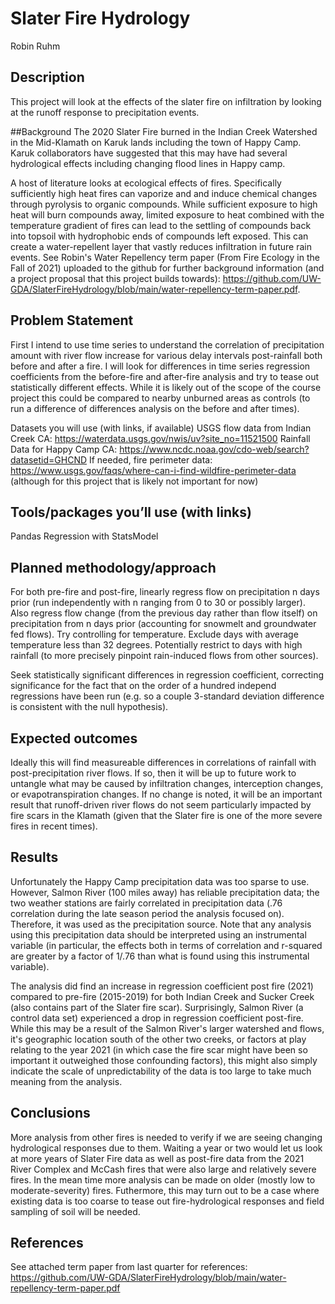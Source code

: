 # Slater Fire Hydrology
Robin Ruhm

## Description
This project will look at the effects of the slater fire on infiltration by looking at the runoff response to precipitation events.  

##Background
The 2020 Slater Fire burned in the Indian Creek Watershed in the Mid-Klamath on Karuk lands including the town of Happy Camp.  Karuk collaborators have suggested that this may have had several hydrological effects including changing flood lines in Happy camp.

A host of literature looks at ecological effects of fires.  Specifically sufficiently high heat fires can vaporize and and induce chemical changes through pyrolysis to organic compounds.  While sufficient exposure to high heat will burn compounds away, limited exposure to heat combined with the temperature gradient of fires can lead to the settling of compounds back into topsoil with hydrophobic ends of compounds left exposed.  This can create a water-repellent layer that vastly reduces infiltration in future rain events.  See Robin's Water Repellency term paper (From Fire Ecology in the Fall of 2021) uploaded to the github for further background information (and a project proposal that this project builds towards): https://github.com/UW-GDA/SlaterFireHydrology/blob/main/water-repellency-term-paper.pdf.

## Problem Statement 
First I intend to use time series to understand the correlation of precipitation amount with river flow increase for various delay intervals post-rainfall both before and after a fire.  I will look for differences in time series regression coefficients from the before-fire and after-fire analysis and try to tease out statistically different effects.  While it is likely out of the scope of the course project this could be compared to nearby unburned areas as controls (to run a difference of differences analysis on the before and after times).  

Datasets you will use (with links, if available)
USGS flow data from Indian Creek CA: https://waterdata.usgs.gov/nwis/uv?site_no=11521500
Rainfall Data for Happy Camp CA: https://www.ncdc.noaa.gov/cdo-web/search?datasetid=GHCND
If needed, fire perimeter data: https://www.usgs.gov/faqs/where-can-i-find-wildfire-perimeter-data (although for this project that is likely not important for now)

## Tools/packages you’ll use (with links)
Pandas
Regression with StatsModel


## Planned methodology/approach
For both pre-fire and post-fire, linearly regress flow on precipitation n days prior (run independently with n ranging from 0 to 30 or possibly larger).  Also regress flow change (from the previous day rather than flow itself) on precipitation from n days prior (accounting for snowmelt and groundwater fed flows).  Try controlling for temperature.  Exclude days with average temperature less than 32 degrees.  Potentially restrict to days with high rainfall (to more precisely pinpoint rain-induced flows from other sources).  

Seek statistically significant differences in regression coefficient, correcting significance for the fact that on the order of a hundred independ regressions have been run (e.g. so a couple 3-standard deviation difference is consistent with the null hypothesis).

## Expected outcomes
Ideally this will find measureable differences in correlations of rainfall with post-precipitation river flows.  If so, then it will be up to future work to untangle what may be caused by infiltration changes, interception changes, or evapotranspiration changes.  If no change is noted, it will be an important result that runoff-driven river flows do not seem particularly impacted by fire scars in the Klamath (given that the Slater fire is one of the more severe fires in recent times).

## Results
Unfortunately the Happy Camp precipitation data was too sparse to use.  However, Salmon River (100 miles away) has reliable precipitation data; the two weather stations are fairly correlated in precipitation data (.76 correlation during the late season period the analysis focused on).  Therefore, it was used as the precipitation source.  Note that any analysis using this precipitation data should be interpreted using an instrumental variable (in particular, the effects both in terms of correlation and r-squared are greater by a factor of 1/.76 than what is found using this instrumental variable).  

The analysis did find an increase in regression coefficient post fire (2021) compared to pre-fire (2015-2019) for both Indian Creek and Sucker Creek (also contains part of the Slater fire scar).  Surprisingly, Salmon River (a control data set) experienced a drop in regression coefficient post-fire.  While this may be a result of the Salmon River's larger watershed and flows, it's geographic location south of the other two creeks, or factors at play relating to the year 2021 (in which case the fire scar might have been so important it outweighed those confounding factors), this might also simply indicate the scale of unpredictability of the data is too large to take much meaning from the analysis.  

## Conclusions
More analysis from other fires is needed to verify if we are seeing changing hydrological responses due to them.  Waiting a year or two would let us look at more years of Slater Fire data as well as post-fire data from the 2021 River Complex and McCash fires that were also large and relatively severe fires.  In the mean time more analysis can be made on older (mostly low to moderate-severity) fires.  Futhermore, this may turn out to be a case where existing data is too coarse to tease out fire-hydrological responses and field sampling of soil will be needed.

## References
See attached term paper from last quarter for references: https://github.com/UW-GDA/SlaterFireHydrology/blob/main/water-repellency-term-paper.pdf
